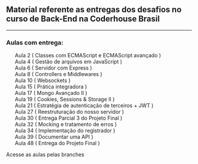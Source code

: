 <h2>Material referente as entregas dos desafios no curso de Back-End na Coderhouse Brasil</h2>

<hr>

<h3> Aulas com entrega:</h3>
<ul>
<div>Aula 2 ( Classes com ECMAScript e ECMAScript avançado )</div>
<div>Aula 4 ( Gestão de arquivos em JavaScript )</div>
<div>Aula 6 ( Servidor com Express )</div>
<div>Aula 8 ( Controllers e Middlewares )</div>
<div>Aula 10 ( Websockets )</div>
<div>Aula 15 ( Prática integradora )</div>
<div>Aula 17 ( Mongo Avançado II )</div>
<div>Aula 19 ( Cookies, Sessions & Storage II )</div>
<div>Aula 21 ( Estratégia de autenticação de terceiros + JWT )</div>
<div>Aula 27 ( Reestruturação do nosso servidor )</div>
<div>Aula 30 ( Entrega Parcial 3 do Projeto Final )</div>
<div>Aula 32 ( Mocking e tratamento de erros )</div>
<div>Aula 34 ( Implementação do registrador )</div>
<div>Aula 39 ( Documentar uma API )</div>
<div>Aula 48 ( Entrega do Projeto Final )</div>

</ul>

<span>Acesse as aulas pelas branches</span>
